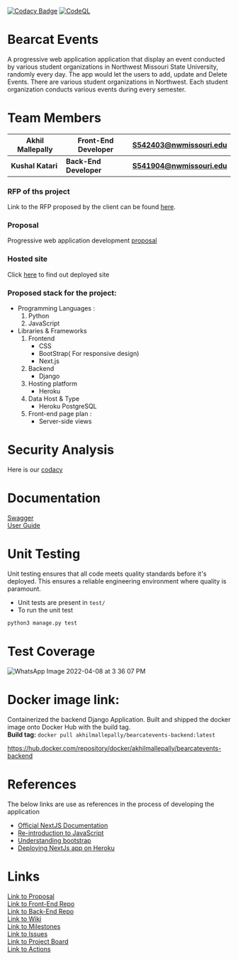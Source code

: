 [![Codacy Badge](https://app.codacy.com/project/badge/Grade/588bf963333c4e9d8aacd02f53c3744b)](https://www.codacy.com/gh/akhilmallepally/bearcat-events/dashboard?utm_source=github.com&amp;utm_medium=referral&amp;utm_content=akhilmallepally/bearcat-events&amp;utm_campaign=Badge_Grade)   [![CodeQL](https://github.com/akhilmallepally/bearcat-events/actions/workflows/codeql-analysis.yml/badge.svg?branch=main)](https://github.com/akhilmallepally/bearcat-events/actions/workflows/codeql-analysis.yml)

# Bearcat Events
A progressive web application application that display an event conducted by various student organizations in Northwest Missouri State University, randomly every day. The app would let the users to add, update and Delete Events. There are various student organizations in Northwest. Each student organization conducts various events during every semester.

# Team Members
|Akhil Mallepally   |Front-End Developer|S542403@nwmissouri.edu   |
|   ---            |---       |---           |
| <b>Kushal Katari</b>     |<b>Back-End Developer</b>|  <b>S541904@nwmissouri.edu</b> |
### RFP of ths project
Link to the RFP proposed by the client can be found [here](https://github.com/pramod096/Bearcat-Events/blob/main/RFP.md).

### Proposal
Progressive web application development [proposal](https://github.com/kushalkatari/Proposal5B-BearcatE/blob/main/Proposal.md)   

### Hosted site
Click [here](https://bearcatevents.herokuapp.com/) to find out deployed site

### Proposed stack for the project:   
* Programming Languages :   
  1. Python
  1. JavaScript
* Libraries & Frameworks   
  1. Frontend
      * CSS
      * BootStrap( For responsive design)
      * Next.js
  2. Backend
      * Django
  3. Hosting platform
      * Heroku
  4. Data Host & Type
      * Heroku PostgreSQL
  5. Front-end page plan :
      * Server-side views

# Security Analysis
Here is our [codacy](https://app.codacy.com/gh/akhilmallepally/bearcat-events/dashboard?utm_source=github.com&utm_medium=referral&utm_content=akhilmallepally/bearcat-events&utm_campaign=Badge_Grade) 

# Documentation
[Swagger](https://bearcateve.herokuapp.com/swagger/)</br>
[User Guide](https://akhilmallepally.github.io/bearcat-events-doc/)

# Unit Testing   
 Unit testing ensures that all code meets quality standards before it's deployed. This ensures a reliable engineering environment where quality is paramount.
- Unit tests are present in `test/`
- To run the unit test
```bash
python3 manage.py test
```
# Test Coverage
![WhatsApp Image 2022-04-08 at 3 36 07 PM](https://user-images.githubusercontent.com/35985697/162553197-89c01e0f-3b60-4790-b5cb-ee8f4f1aa5e9.jpeg)


# Docker image link:   
Containerized the backend Django Application. Built and shipped the docker image onto Docker Hub with the build tag.   
**Build tag:**    ```docker pull akhilmallepally/bearcatevents-backend:latest```   

https://hub.docker.com/repository/docker/akhilmallepally/bearcatevents-backend   

# References

The below links are use as references in the process of developing the application


- [Official NextJS Documentation][1]
- [Re-introduction to JavaScript][2]
- [Understanding bootstrap][3]
- [Deploying NextJs app on Heroku][4]

[1]: https://nextjs.org/learn/basics/create-nextjs-app
[2]: https://developer.mozilla.org/en-US/docs/Web/JavaScript/A_re-introduction_to_JavaScript
[3]: https://uxplanet.org/how-the-bootstrap-4-grid-works-a1b04703a3b7
[4]: https://mariestarck.com/deploy-your-next-js-app-to-heroku-in-5-minutes/

# Links
[Link to Proposal](https://github.com/kushalkatari/Proposal5B-BearcatE/blob/main/Proposal.md)</br>
[Link to Front-End Repo](https://github.com/akhilmallepally/bearcat-events/tree/main/app)</br>
[Link to Back-End Repo](https://github.com/akhilmallepally/bearcat-events/tree/main/backend)</br>
[Link to Wiki](https://github.com/akhilmallepally/bearcat-events/wiki)</br>
[Link to Milestones](https://github.com/akhilmallepally/bearcat-events/milestones)</br>
[Link to Issues](https://github.com/akhilmallepally/bearcat-events/issues)</br>
[Link to Project Board](https://github.com/akhilmallepally/bearcat-events/projects/1)</br>
[Link to Actions](https://github.com/akhilmallepally/bearcat-events/actions)</br>
